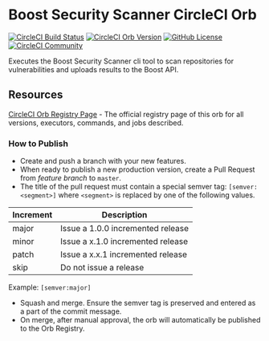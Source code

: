# Boost Security Scanner CircleCI Orb

[![CircleCI Build Status](https://circleci.com/gh/boostsecurityio/boostsec-scanner-circleci.svg?style=shield "CircleCI Build Status")](https://circleci.com/gh/boostsecurityio/boostsec-scanner-circleci) [![CircleCI Orb Version](https://badges.circleci.com/orbs/boostsecurityio/scanner.svg)](https://circleci.com/orbs/registry/orb/boostsecurityio/scanner) [![GitHub License](https://img.shields.io/badge/license-MIT-lightgrey.svg)](https://raw.githubusercontent.com/boostsecurityio/boostsec-scanner-circleci/master/LICENSE) [![CircleCI Community](https://img.shields.io/badge/community-CircleCI%20Discuss-343434.svg)](https://discuss.circleci.com/c/ecosystem/orbs)

Executes the Boost Security Scanner cli tool to scan repositories for
vulnerabilities and uploads results to the Boost API.

## Resources

[CircleCI Orb Registry Page](https://circleci.com/orbs/registry/orb/boostsecurityio/boostsec-scanner-circleci) - The official registry page of this orb for all versions, executors, commands, and jobs described.

### How to Publish

* Create and push a branch with your new features.
* When ready to publish a new production version, create a Pull Request from _feature branch_ to `master`.
* The title of the pull request must contain a special semver tag: `[semver:<segment>]` where `<segment>` is replaced by one of the following values.

| Increment | Description|
| ----------| -----------|
| major     | Issue a 1.0.0 incremented release|
| minor     | Issue a x.1.0 incremented release|
| patch     | Issue a x.x.1 incremented release|
| skip      | Do not issue a release|

Example: `[semver:major]`

* Squash and merge. Ensure the semver tag is preserved and entered as a part of the commit message.
* On merge, after manual approval, the orb will automatically be published to the Orb Registry.
